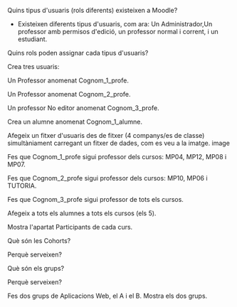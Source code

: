 Quins tipus d'usuaris (rols diferents) existeixen a Moodle?
- Existeixen diferents tipus d'usuaris, com ara: Un Administrador,Un professor amb permisos d'edició, un professor normal i corrent, i un estudiant.

Quins rols poden assignar cada tipus d'usuaris?


Crea tres usuaris:


Un Professor anomenat Cognom_1_profe.


Un Professor anomenat Cognom_2_profe.


Un professor No editor anomenat Cognom_3_profe.


Crea un alumne anomenat Cognom_1_alumne.


Afegeix un fitxer d'usuaris des de fitxer (4 companys/es de classe) simultàniament carregant un fitxer de dades, com es veu a la imatge.
image

Fes que Cognom_1_profe sigui professor dels cursos: MP04, MP12, MP08 i MP07.


Fes que Cognom_2_profe sigui professor dels cursos: MP10, MP06 i TUTORIA.


Fes que Cognom_3_profe sigui professor de tots els cursos.


Afegeix a tots els alumnes a tots els cursos (els 5).


Mostra l'apartat Participants de cada curs.


Què són les Cohorts?


Perquè serveixen?


Què són els grups?


Perquè serveixen?


Fes dos grups de Aplicacions Web, el A i el B. Mostra els dos grups.


